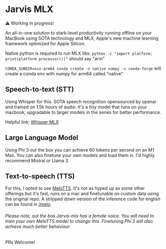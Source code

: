# Jarvis MLX

⚠️ Working in progress!

An all-in-one solution to stark-level productivity running offline on your MacBook using SOTA technology and MLX, Apple's new machine learning framework optimized for Apple Silicon.

Native python is required to run MLX libs:
`python -c "import platform; print(platform.processor())"`
should say "arm"

`CONDA_SUBDIR=osx-arm64 conda create -n native numpy -c conda-forge`
will create a conda env with numpy for arm64 called "native"

## Speech-to-text (STT)

Using Whisper for this. SOTA speech recognition opensourced by openai and trained on 1.5k hours of audio. It's a tiny model that runs on your macbook, upgradable to larger models in the series for better performance.

Helpful link: [Whisper MLX](https://github.com/ml-explore/mlx-examples/tree/main/whisper)

## Large Language Model
Using Phi 3 out the box you can achieve 60 tokens per second on an M1 Max. You can also finetune your own models and load them in. I'd highly recommend Mistral or Llama 3.

## Text-to-speech (TTS)

For this, I opted to use [MeloTTS](https://github.com/myshell-ai/MeloTTS?tab=readme-ov-file). It's not as hyped up as some other offerings but it's fast, runs on a mac and finetunable on custom data using the original repo. A stripped down version of the inference code for english can be found in [/melo](melo/).

###### Please note, out the box Jarvis-mlx has a female voice. You will need to train your own MeloTTS model to change this. Finetuning Phi 3 will also achieve much better behaviour.

PRs Welcome!
